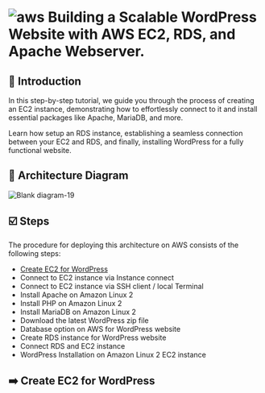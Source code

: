 # ![aws](https://github.com/julien-muke/Search-Engine-Website-using-AWS/assets/110755734/01cd6124-8014-4baa-a5fe-bd227844d263) Building a Scalable WordPress Website with AWS EC2, RDS, and Apache Webserver.


## <a name="introduction">🤖 Introduction</a>

In this step-by-step tutorial, we guide you through the process of creating an EC2 instance, demonstrating how to effortlessly connect to it and install essential packages like Apache, MariaDB, and more. 

Learn how setup an RDS instance, establishing a seamless connection between your EC2 and RDS, and finally, installing WordPress for a fully functional website. 


## <a name="design">📐 Architecture Diagram</a>


![Blank diagram-19](https://github.com/user-attachments/assets/d596987f-4e9f-4bdf-8ba0-97c148b94f72)


## <a name="steps">☑️ Steps</a>

The procedure for deploying this architecture on AWS consists of the following steps:

* [Create EC2 for WordPress](Create-EC2-for-WordPress)
* Connect to EC2 instance via Instance connect
* Connect to EC2 instance via SSH client / local Terminal
* Install Apache on Amazon Linux 2
* Install PHP on Amazon Linux 2
* Install MariaDB on Amazon Linux 2
* Download the latest WordPress zip file
* Database option on AWS for WordPress website
* Create RDS instance for WordPress website
* Connect RDS and EC2 instance
* WordPress Installation on Amazon Linux 2 EC2 instance

## <a name="Create-EC2-for-WordPress">➡️ Create EC2 for WordPress</a>
